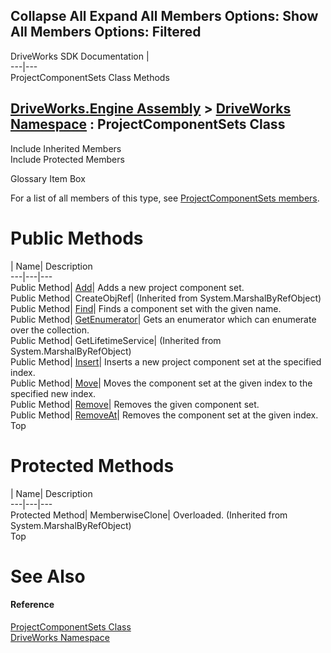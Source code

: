 Collapse All Expand All Members Options: Show All  Members Options: Filtered   
---  
DriveWorks SDK Documentation  |   
---|---  
ProjectComponentSets Class Methods   
  
[DriveWorks.Engine Assembly](topic2156.md) > [DriveWorks Namespace](topic2159.md) : ProjectComponentSets Class  
---  
  
Include Inherited Members    
Include Protected Members    


Glossary Item Box

For a list of all members of this type, see [ProjectComponentSets members](topic4144.md).

# Public Methods

| Name| Description  
---|---|---  
Public Method| [Add](topic4149.md)| Adds a new project component set.   
Public Method| CreateObjRef|  (Inherited from System.MarshalByRefObject)  
Public Method| [Find](topic4150.md)| Finds a component set with the given name.   
Public Method| [GetEnumerator](topic4151.md)| Gets an enumerator which can enumerate over the collection.   
Public Method| GetLifetimeService|  (Inherited from System.MarshalByRefObject)  
Public Method| [Insert](topic4152.md)| Inserts a new project component set at the specified index.   
Public Method| [Move](topic4153.md)| Moves the component set at the given index to the specified new index.   
Public Method| [Remove](topic4154.md)| Removes the given component set.   
Public Method| [RemoveAt](topic4155.md)| Removes the component set at the given index.   
Top

# Protected Methods

| Name| Description  
---|---|---  
Protected Method| MemberwiseClone| Overloaded. (Inherited from System.MarshalByRefObject)  
Top

# See Also

#### Reference

[ProjectComponentSets Class](topic4143.md)   
[DriveWorks Namespace](topic2159.md)


